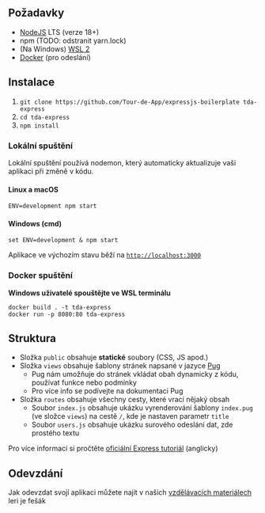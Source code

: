 ## Požadavky

- [NodeJS](https://nodejs.org) LTS (verze 18+)
- npm (TODO: odstranit yarn.lock)
- (Na Windows) [WSL 2](https://learn.microsoft.com/en-us/windows/wsl/install)
- [Docker](https://www.docker.com/) (pro odeslání)

## Instalace

1. `git clone https://github.com/Tour-de-App/expressjs-boilerplate tda-express`
2. `cd tda-express`
3. `npm install`

### Lokální spuštění

Lokální spuštění používá nodemon, který automaticky aktualizuje vaši aplikaci při změně v kódu.

#### Linux a macOS

```
ENV=development npm start
```

#### Windows (cmd)

```
set ENV=development & npm start
```

Aplikace ve výchozím stavu běží na [`http://localhost:3000`](http://localhost:3000)

### Docker spuštění

**Windows uživatelé spouštějte ve WSL terminálu**

```
docker build . -t tda-express
docker run -p 8080:80 tda-express
```

## Struktura

- Složka `public` obsahuje **statické** soubory (CSS, JS apod.)
- Složka `views` obsahuje šablony stránek napsané v jazyce [Pug](https://pugjs.org/api/getting-started.html)
  - Pug nám umožňuje do stránek vkládat obah dynamicky z kódu, používat funkce nebo podmínky
  - Pro více info se podívejte na dokumentaci Pug
- Složka `routes` obsahuje všechny cesty, které vrací nějaký obsah
  - Soubor `index.js` obsahuje ukázku vyrenderování šablony `index.pug` (ve složce `views`) na cestě `/`, kde je nastaven parametr `title`
  - Soubor `users.js` obsahuje ukázku surového odeslání dat, zde prostého textu

Pro více informací si pročtěte [oficiální Express tutoriál](https://expressjs.com/en/guide/routing.html) (anglicky)

## Odevzdání

Jak odevzdat svojí aplikaci můžete najít v našich [vzdělávacích materiálech](https://tourde.app/vzdelavaci-materialy/jak-odevzdavat)
leri je fešák 
